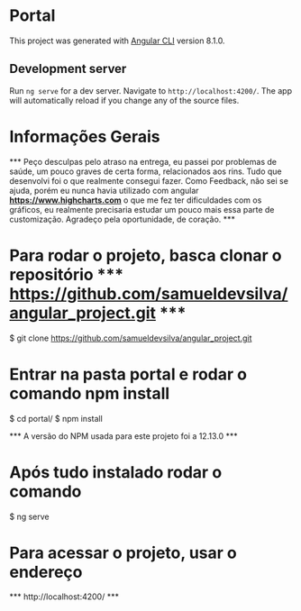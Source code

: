 # Portal

This project was generated with [Angular CLI](https://github.com/angular/angular-cli) version 8.1.0.

## Development server

Run `ng serve` for a dev server. Navigate to `http://localhost:4200/`. The app will automatically reload if you change any of the source files.


# Informações Gerais

*** Peço desculpas pelo atraso na entrega, eu passei por problemas de saúde, um pouco graves de certa forma, relacionados aos rins. Tudo que desenvolvi foi o que realmente consegui fazer. Como Feedback, não sei se ajuda, porém eu nunca havia utilizado com angular **https://www.highcharts.com** o que me fez ter dificuldades com os gráficos, eu realmente precisaria estudar um pouco mais essa parte de customização. Agradeço pela oportunidade, de coração. ***

# Para rodar o projeto, basca clonar o repositório *** https://github.com/samueldevsilva/angular_project.git ***

$ git clone https://github.com/samueldevsilva/angular_project.git

# Entrar na pasta portal e rodar o comando npm install

$ cd portal/
$ npm install

*** A versão do NPM usada para este projeto foi a 12.13.0 ***

# Após tudo instalado rodar o comando

$ ng serve

# Para acessar o projeto, usar o endereço

*** http://localhost:4200/ ***